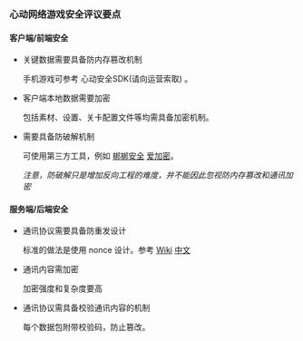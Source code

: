 ### 心动网络游戏安全评议要点

#### 客户端/前端安全

* 关键数据需要具备防内存篡改机制

	手机游戏可参考 心动安全SDK(请向运营索取) 。

* 客户端本地数据需要加密

	包括素材、设置、关卡配置文件等均需具备加密机制。

* 需要具备防破解机制

	可使用第三方工具，例如 [梆梆安全](http://bangcle.com/) [爱加密](http://www.ijiami.cn)。
	
	_注意，防破解只是增加反向工程的难度，并不能因此忽视防内存篡改和通讯加密_

#### 服务端/后端安全

* 通讯协议需要具备防重发设计
 
	标准的做法是使用 nonce 设计。参考 [Wiki](https://en.wikipedia.org/wiki/Cryptographic_nonce) [中文](https://zh.wikipedia.org/wiki/Nonce)

* 通讯内容需加密

	加密强度和复杂度要高

* 通讯协议需具备校验通讯内容的机制

	每个数据包附带校验码，防止篡改。


